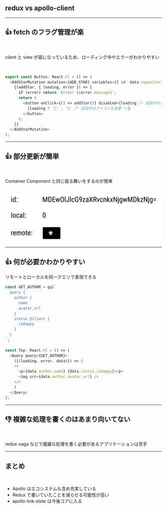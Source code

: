 <!-- sectionTitle: redux vs apollo-client -->

## redux vs apollo-client

<!-- note
ここの表現って難しくて、apollo-client側にremote dataを管理させ、redux側にlocal dataを管理する実装もあります。
-->

---

## 👍 fetch のフラグ管理が楽

<br />

client と view が密になっているため、ローディング中やエラーがわかりやすい

<br />

```javascript
export const Button: React.FC = () => (
  <AddStarMutation mutation={ADD_STAR} variables={{ id: data.repository.id }}>
    {(addStar, { loading, error }) => {
      if (error) return `Error! ${error.message}`;
      return (
        <button onClick={() => addStar()} disabled={loading /* 送信中のときはdisabled */}>
          {loading ? '💌' : '🌟' /* 送信中はアイコンを変更 */}
        </button>
      );
    }}
  </AddStarMutation>
);
```

---

## 👍 部分更新が簡単

<br />

Container Component と同じ振る舞いをするのが簡単

<br />

<img src="../images/example-hightlight-updates.gif" />

---

## 👍 何が必要かわかりやすい

リモートとローカルを同一クエリで表現できる

<!-- prettier-ignore -->
```javascript
const GET_AUTHOR = gql`
  query {
    author {
      name
      avatar_url
    }
    status @client {
      isHappy
    }
  }
`;

const Top: React.FC = () => (
  <Query query={GET_AUTHOR}>
    ({(loading, error, data)}) => (
    <>
      <p>{data.author.name} {data.status.isHappy}</p>
      <img src={data.author.avatar_url} />
    </>
    )
  </Query>
);
```

---

## 👎 複雑な処理を書くのはあまり向いてない

<br />

redux-saga などで複雑な処理を書く必要があるアプリケーションは苦手

---

<!-- note
もしこの話を聞いて、Apolloに興味をもってくれたら嬉しいです。
-->

## まとめ

<br />

- Apollo はエコシステムも含め充実している
- Redux で書いていたことを減らせる可能性が高い
- apollo-link-state は今後コアに入る
